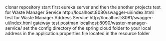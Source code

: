 clonar repository
start first eureka server and then the another projects
test for Waste Manager Service http://localhost:8080/swagger-ui/index.html
test for Waste Manager Address Service http://localhost:8081/swagger-ui/index.html
gateway test postman localhost:8090/waster-manager-service/
set the config directory of the spring cloud folder to your local address in the application.properties file located in the resource folder
